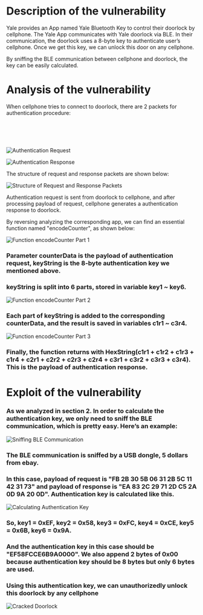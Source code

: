 # Description of the vulnerability

Yale provides an App named Yale Bluetooth Key to control their doorlock by cellphone. The Yale App communicates with Yale doorlock via BLE. In their communication, the doorlock uses a 8-byte key to authenticate user’s cellphone. Once we get this key, we can unlock this door on any cellphone.

By sniffing the BLE communication between cellphone and doorlock, the key can be easily calculated.

# Analysis of the vulnerability

When cellphone tries to connect to doorlock, there are 2 packets for authentication procedure:  
<br>
<br>
<br>
<br>

![Authentication Request](https://github.com/PwnMonkeyLab/Pictures/blob/master/YaleBluttoothDoorlock/Authentication%20request.png)

![Authentication Response](https://github.com/PwnMonkeyLab/Pictures/blob/master/YaleBluttoothDoorlock/Authentication%20response.png)

The structure of request and response packets are shown below:

![Structure of Request and Response Packets](https://github.com/PwnMonkeyLab/Pictures/blob/master/YaleBluttoothDoorlock/Structure%20of%20packets.png)

Authentication request is sent from doorlock to cellphone, and after processing payload of request, cellphone generates a authentication response to doorlock.

By reversing analyzing the corresponding app, we can find an essential function named "encodeCounter", as shown below:

![Function encodeCounter Part 1](https://github.com/PwnMonkeyLab/Pictures/blob/master/YaleBluttoothDoorlock/encodeCounter_Part1.png)

### Parameter counterData is the payload of authentication request, keyString is the 8-byte authentication key we mentioned above.

### keyString is split into 6 parts, stored in variable key1 ~ key6.

![Function encodeCounter Part 2](https://github.com/PwnMonkeyLab/Pictures/blob/master/YaleBluttoothDoorlock/encodeCounter_Part2.png)

### Each part of keyString is added to the corresponding counterData, and the result is saved in variables c1r1 ~ c3r4.

![Function encodeCounter Part 3](https://github.com/PwnMonkeyLab/Pictures/blob/master/YaleBluttoothDoorlock/encodeCounter_Part3.png)

### Finally, the function returns with HexString(c1r1 + c1r2 + c1r3 + c1r4 + c2r1 + c2r2 + c2r3 + c2r4 + c3r1 + c3r2 + c3r3 + c3r4). This is the payload of authentication response.

# Exploit of the vulnerability
### As we analyzed in section 2. In order to calculate the authentication key, we only need to sniff the BLE communication, which is pretty easy. Here’s an example:

![Sniffing BLE Communication](https://github.com/PwnMonkeyLab/Pictures/blob/master/YaleBluttoothDoorlock/BLE%20sniff.png)

### The BLE communication is sniffed by a USB dongle, 5 dollars from ebay.

### In this case, payload of request is "FB 2B 30 5B 06 31 2B 5C 11 42 31 73" and payload of response is "EA 83 2C 29 71 2D C5 2A 0D 9A 20 0D". Authentication key is calculated like this.

![Calculating Authentication Key](https://github.com/PwnMonkeyLab/Pictures/blob/master/YaleBluttoothDoorlock/Auth%20key%20calculate.png)

### So, key1 = 0xEF, key2 = 0x58, key3 = 0xFC, key4 = 0xCE, key5 = 0x6B, key6 = 0x9A.

### And the authentication key in this case should be "EF58FCCE6B9A0000". We also append 2 bytes of 0x00 because authentication key should be 8 bytes but only 6 bytes are used.

### Using this authentication key, we can unauthorizedly unlock this doorlock by any cellphone

![Cracked Doorlock](https://github.com/PwnMonkeyLab/Pictures/blob/master/YaleBluttoothDoorlock/Doorlock.jpg)
